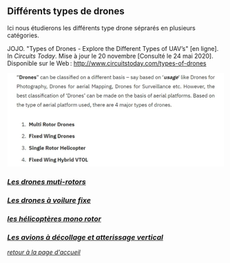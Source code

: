 ## Différents types de drones  

Ici nous étudierons les différents type drone séprarés en plusieurs catégories.  

JOJO. "Types of Drones - Explore the Different Types of UAV’s" [en ligne]. In *Circuits Today*. Mise à jour le 20 novembre [Consulté le 24 mai 2020]. Disponible sur le Web : <http://www.circuitstoday.com/types-of-drones>  

![scgeneraltype](images/type1.jpg)  

### [*Les drones muti-rotors*](multir.md)  


### [*Les drones à voilure fixe*](voilfix.md)  


### [*les hélicoptères mono rotor*](hmr.md)  


### [*Les avions à décollage et atterissage vertical*](avdecver.md)  

[*retour à la page d'accueil*](index.md)  
